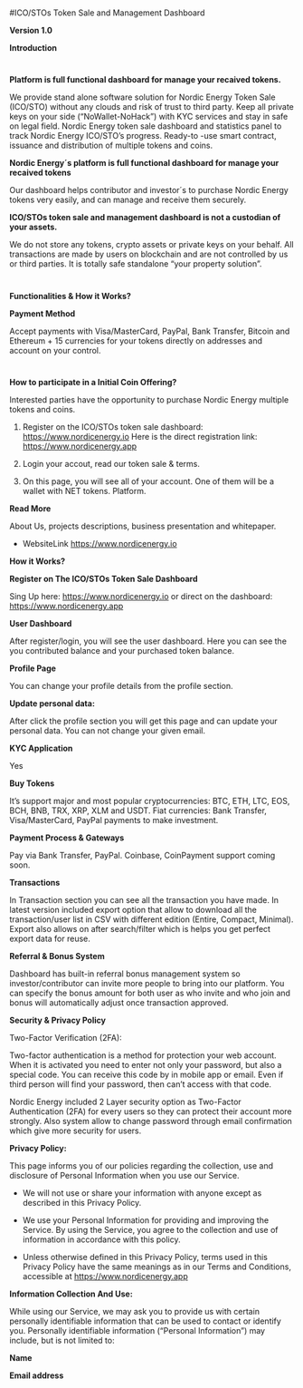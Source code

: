 #
#ICO/STOs Token Sale and Management Dashboard


**Version 1.0**




**Introduction**
#

**Platform is full functional dashboard for manage your recaived tokens.**

We provide stand alone software solution for Nordic Energy Token Sale (ICO/STO) without any clouds and risk of trust to third party. Keep all private keys on your side (“NoWallet-NoHack”) with KYC services and stay in safe on legal field. Nordic Energy token sale dashboard and statistics panel to track Nordic Energy ICO/STO’s progress. Ready-to -use smart contract, issuance and distribution of multiple tokens and coins.



**Nordic Energy´s platform is full functional dashboard for manage your recaived tokens**

Our dashboard helps contributor and investor´s to purchase Nordic Energy tokens very easily, and can manage and receive them securely.



**ICO/STOs token sale and management dashboard is not a custodian of your assets.** 

We do not store any tokens, crypto assets or private keys on your behalf. All transactions are made by users on blockchain and are not controlled by us or third parties. It is totally safe standalone “your property solution”.
#


**Functionalities & How it Works?**



**Payment Method**

Accept payments with Visa/MasterCard, PayPal, Bank Transfer, Bitcoin and Ethereum + 15 currencies for your tokens directly on addresses and account on your control.
#



**How to participate in a Initial Coin Offering?**

Interested parties have the opportunity to purchase Nordic Energy multiple tokens and coins.

1. Register on the ICO/STOs token sale dashboard: https://www.nordicenergy.io Here is the direct registration link: https://www.nordicenergy.app

2. Login your accout, read our token sale & terms.

3. On this page, you will see all of your account. One of them will be a wallet with NET tokens.
Platform.



**Read More**

About Us, projects descriptions, business presentation and whitepaper.

- WebsiteLink https://www.nordicenergy.io 



**How it Works?**


**Register on The ICO/STOs Token Sale Dashboard**

Sing Up here: https://www.nordicenergy.io or direct on the dashboard: https://www.nordicenergy.app



**User Dashboard**

After register/login, you will see the user dashboard. Here you can see the you contributed balance and your purchased token balance.



**Profile Page**

You can change your profile details from the profile section.



**Update personal data:**

After click the profile section you will get this page and can update your personal data. You can not change your given email.



**KYC Application**

Yes


**Buy Tokens**

It’s support major and most popular cryptocurrencies: BTC, ETH, LTC, EOS, BCH, BNB, TRX, XRP, XLM and USDT. Fiat currencies: Bank Transfer, Visa/MasterCard, PayPal payments to make investment.



**Payment Process & Gateways**

Pay via Bank Transfer, PayPal. Coinbase, CoinPayment support coming soon.



**Transactions**

In Transaction section you can see all the transaction you have made. In latest version included export option that allow to download all the transaction/user list in CSV with different edition (Entire, Compact, Minimal). Export also allows on after search/filter which is helps you get perfect export data for reuse.



**Referral & Bonus System**

Dashboard has built-in referral bonus management system so investor/contributor can invite more people to bring into our platform. You can specify the bonus amount for both user as who invite and who join and bonus will automatically adjust once transaction approved.



**Security & Privacy Policy**

Two-Factor Verification (2FA):

Two-factor authentication is a method for protection your web account. When it is activated you need to enter not only your password, but also a special code. You can receive this code by in mobile app or email. Even if third person will find your password, then can’t access with that code.

Nordic Energy included 2 Layer security option as Two-Factor Authentication (2FA) for every users so they can protect their account more strongly. Also system allow to change password through email confirmation which give more security for users.



**Privacy Policy:**

This page informs you of our policies regarding the collection, use and disclosure of Personal Information when you use our Service.

- We will not use or share your information with anyone except as described in this Privacy Policy.

- We use your Personal Information for providing and improving the Service. By using the Service, you agree to the collection and use of information in accordance with this policy.

- Unless otherwise defined in this Privacy Policy, terms used in this Privacy Policy have the same meanings as in our Terms and Conditions, accessible at https://www.nordicenergy.app



**Information Collection And Use:**

While using our Service, we may ask you to provide us with certain personally identifiable information that can be used to contact or identify you. Personally identifiable information (“Personal Information”) may include, but is not limited to:


**Name**

**Email address**
#
